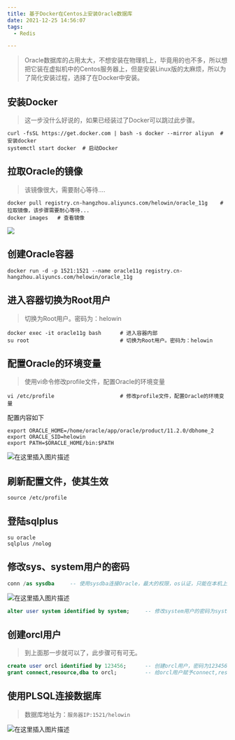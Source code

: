 ```yaml
---
title: 基于Docker在Centos上安装Oracle数据库
date: 2021-12-25 14:56:07
tags: 
  - Redis

---
```


> Oracle数据库的占用太大，不想安装在物理机上，毕竟用的也不多，所以想把它装在虚拟机中的Centos服务器上，但是安装Linux版的太麻烦，所以为了简化安装过程，选择了在Docker中安装。

## 安装Docker

> 这一步没什么好说的，如果已经装过了Docker可以跳过此步骤。

```shell
curl -fsSL https://get.docker.com | bash -s docker --mirror aliyun	# 安装docker
systemctl start docker	# 启动Docker
```

## 拉取Oracle的镜像

> 该镜像很大，需要耐心等待....

```shell
docker pull registry.cn-hangzhou.aliyuncs.com/helowin/oracle_11g	# 拉取镜像，该步骤需要耐心等待...
docker images	# 查看镜像
```

![](https://img-blog.csdnimg.cn/20210710143937517.png#pic_center)

## 创建Oracle容器

```shell
docker run -d -p 1521:1521 --name oracle11g registry.cn-hangzhou.aliyuncs.com/helowin/oracle_11g
```

## 进入容器切换为Root用户

>切换为Root用户。密码为：helowin

```shell
docker exec -it oracle11g bash		# 进入容器内部
su root								# 切换为Root用户。密码为：helowin
```

## 配置Oracle的环境变量

> 使用vi命令修改profile文件，配置Oracle的环境变量

```shell
vi /etc/profile						# 修改profile文件，配置Oracle的环境变量
```

配置内容如下

```shell
export ORACLE_HOME=/home/oracle/app/oracle/product/11.2.0/dbhome_2
export ORACLE_SID=helowin
export PATH=$ORACLE_HOME/bin:$PATH
```
![在这里插入图片描述](https://img-blog.csdnimg.cn/20210710143909951.png?t_70#pic_center)

## 刷新配置文件，使其生效

```shell
source /etc/profile
```

## 

## 登陆sqlplus

```shell
su oracle
sqlplus /nolog
```

## 修改sys、system用户的密码

```sql
conn /as sysdba		-- 使用sysdba连接Oracle，最大的权限，os认证，只能在本机上登陆使用。
```

![在这里插入图片描述](https://img-blog.csdnimg.cn/20210710144013638.png?t_70#pic_center)


```sql
alter user system identified by system;		-- 修改system用户的密码为systemalter user sys identified by sys;			-- 修改sys用户的密码为sysalter profile default limit password_life_time unlimited;	-- 默认口令是有180天的限制的，如果180没有修改密码，则该用户就无法登陆。此处是去除180密码限制。
```

## 创建orcl用户
> 到上面那一步就可以了，此步骤可有可无。

```sql
create user orcl identified by 123456;		-- 创建orcl用户，密码为123456
grant connect,resource,dba to orcl;			-- 给orcl用户赋予connect,resource,dba三个角色的权限。
```

## 使用PLSQL连接数据库

>数据库地址为：`服务器IP:1521/helowin`

![在这里插入图片描述](https://img-blog.csdnimg.cn/20210711164419757.png?t_70#pic_center)
